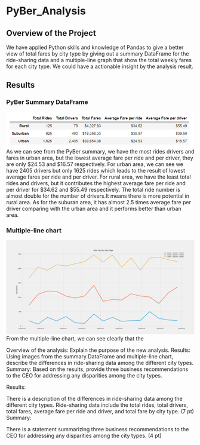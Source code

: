 # PyBer_Analysis

## Overview of the Project
We have applied Python skills and knowledge of Pandas to give a better view of total fares by city type by giving out a summary DataFrame for the ride-sharing data and a multiple-line graph that show the total weekly fares for each city type. We could have a actionable insight by the analysis result.

## Results
### PyBer Summary DataFrame
![](Resources/pyber_summary_df.PNG)
As we can see from the PyBer summary, we have the most rides drivers and fares in urban area, but the lowest average fare per ride and per driver, they are only $24.53 and $16.57 respectively. For urban area, we can see we have 2405 drivers but only 1625 rides which leads to the result of lowest average fares per ride and per driver. For rural area, we have the least total rides and drivers, but it contributes the highest average fare per ride and per driver for $34.62 and $55.49 respectively. The total ride number is almost double for the number of drivers.It means there is more potential in rural area. As for the suburan area, it has almost 2.5 times average fare per driver comparing with the urban area and it performs better than urban area.

### Multiple-line chart
![](Resources/PyBer_fare_summary.png)
From the multiple-line chart, we can see clearly that the 



Overview of the analysis: Explain the purpose of the new analysis.
Results: Using images from the summary DataFrame and multiple-line chart, describe the differences in ride-sharing data among the different city types.
Summary: Based on the results, provide three business recommendations to the CEO for addressing any disparities among the city types.

Results:

There is a description of the differences in ride-sharing data among the different city types. Ride-sharing data include the total rides, total drivers, total fares, average fare per ride and driver, and total fare by city type. (7 pt)
Summary:

There is a statement summarizing three business recommendations to the CEO for addressing any disparities among the city types. (4 pt)
